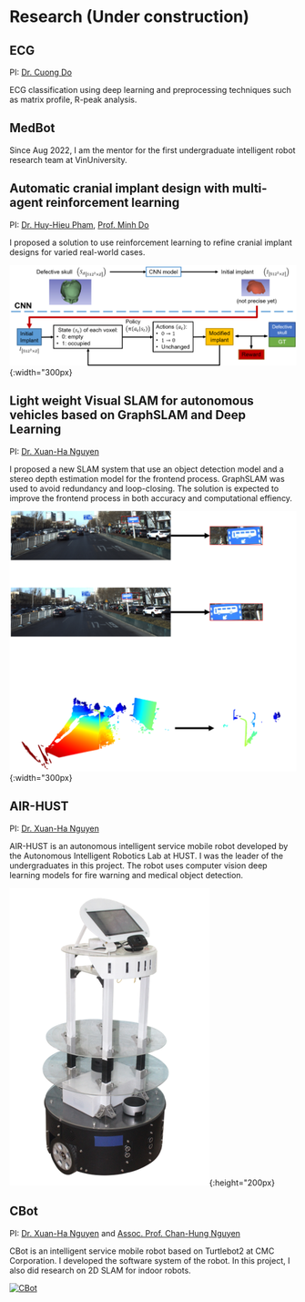 
# Research (Under construction)

## ECG 

PI: [Dr. Cuong Do](https://vinuni.edu.vn/people/do-danh-cuong/)

ECG classification using deep learning and preprocessing techniques such as matrix profile, R-peak analysis. 

## MedBot

Since Aug 2022, I am the mentor for the first undergraduate intelligent robot research team at VinUniversity.

## Automatic cranial implant design with multi-agent reinforcement learning
PI: [Dr. Huy-Hieu Pham](https://huyhieupham.github.io/), [Prof. Minh Do](https://minhdo.ece.illinois.edu/)

I proposed a solution to use reinforcement learning to refine cranial implant designs for varied real-world cases.

![Cranial Implant](/assets/projects/SHC/Skull_DRL.png){:width="300px}


## Light weight Visual SLAM for autonomous vehicles based on GraphSLAM and Deep Learning 
PI: [Dr. Xuan-Ha Nguyen](https://scholar.google.com/citations?user=FO_xu-8AAAAJ&hl=en&oi=ao)

I proposed a new SLAM system that use an object detection model and a stereo depth estimation model for the frontend process. GraphSLAM was used to avoid redundancy and loop-closing. The solution is expected to improve the frontend process in both accuracy and computational effiency.

![Visual SLAM](/assets/projects/Visual-SLAM/Visual-SLAM.png){:width="300px}


## AIR-HUST
<!-- [![AIR-HUST](/projects/AIR-HUST/AIR-HUST.png)](/projects/AIR-HUST/AIR-HUST){:width="300px} -->
PI: [Dr. Xuan-Ha Nguyen](https://scholar.google.com/citations?user=FO_xu-8AAAAJ&hl=en&oi=ao)

AIR-HUST is an autonomous intelligent service mobile robot developed by the Autonomous Intelligent Robotics Lab at HUST. I was the leader of the undergraduates in this project. The robot uses computer vision deep learning models for fire warning and medical object detection.

[![AIR-HUST](/assets/projects/AIR-HUST/AIR-HUST.png)](https://www.youtube.com/watch?v=KEYiAhM7ixI){:height="200px}


## CBot
<!-- ![CBot](/projects/CBot/CBot.jpg){:width="300px"} -->
PI: [Dr. Xuan-Ha Nguyen](https://scholar.google.com/citations?user=FO_xu-8AAAAJ&hl=en&oi=ao) and [Assoc. Prof. Chan-Hung Nguyen](https://vn.linkedin.com/in/hung-nguyen-chan-62027621)

CBot is an intelligent service mobile robot based on Turtlebot2 at CMC Corporation. I developed the software system of the robot. In this project, I also did research on 2D SLAM for indoor robots.

[![CBot](https://img.youtube.com/vi/v6WDv4eWN_k/0.jpg)](https://www.youtube.com/watch?v=v6WDv4eWN_k)